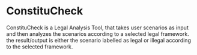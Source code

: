 # ConstituCheck
ConstituCheck is a Legal Analysis Tool, that takes user scenarios as input and then analyzes the scenarios according to a selected legal framework. the result/output is either the scenario labelled as legal or illegal according to the selected framework.
